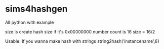 # sims4hashgen
All python with example

size is create hash size
if it's 0x00000000 
number count is 16
size = 16/2

Usable:
If you wanna make hash with strings
string2hash('instancename',8)
